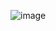 ![image](https://user-images.githubusercontent.com/76648609/226105066-26bd02a2-3460-4539-9a6e-e4a0bce802a5.png)
